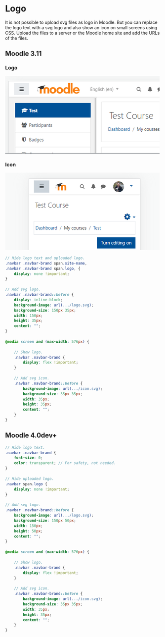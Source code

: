 # Logo
It is not possible to upload svg files as logo in Moodle. But you can replace the logo text with a svg logo and also show an icon on small screens using CSS. Upload the files to a server or the Moodle home site and add the URLs of the files.

## Moodle 3.11

### Logo
![navbar-bottom](screenshots/navbar-logo.png)

### Icon
![navbar-bottom](screenshots/navbar-icon.png)

``` SCSS
// Hide logo text and uploaded logo.
.navbar .navbar-brand span.site-name,
.navbar .navbar-brand span.logo, {
    display: none !important;
}

// Add svg logo.
.navbar .navbar-brand::before {
    display: inline-block;
    background-image: url(.../logo.svg);
    background-size: 150px 35px;
    width: 150px;
    height: 35px;
    content: "";
}

@media screen and (max-width: 576px) {

    // Show logo.
    .navbar .navbar-brand {
        display: flex !important;
    }

    // Add svg icon.
    .navbar .navbar-brand::before {
        background-image: url(.../icon.svg);
        background-size: 35px 35px;
        width: 35px;
        height: 35px;
        content: "";
    }
}
```

## Moodle 4.0dev+

``` SCSS
// Hide logo text.
.navbar .navbar-brand {
    font-size: 0;
    color: transparent; // For safety, not needed.
}

// Hide uploaded logo.
.navbar span.logo {
    display: none !important;
}

// Add svg logo.
.navbar .navbar-brand::before {
    background-image: url(.../logo.svg);
    background-size: 150px 50px;
    width: 150px;
    height: 50px;
    content: "";
}

@media screen and (max-width: 576px) {

    // Show logo.
    .navbar .navbar-brand {
        display: flex !important;
    }

    // Add svg icon.
    .navbar .navbar-brand::before {
        background-image: url(.../icon.svg);
        background-size: 35px 35px;
        width: 35px;
        height: 35px;
        content: "";
    }
}
```
